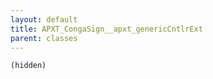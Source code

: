 ```yaml
---
layout: default
title: APXT_CongaSign__apxt_genericCntlrExt
parent: classes
---
```


```(hidden)```
